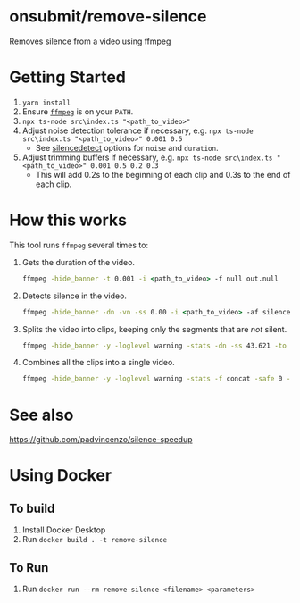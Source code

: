 # onsubmit/remove-silence

Removes silence from a video using ffmpeg

# Getting Started

1. `yarn install`
1. Ensure [`ffmpeg`](https://ffmpeg.org/) is on your `PATH`.
1. `npx ts-node src\index.ts "<path_to_video>"`
1. Adjust noise detection tolerance if necessary, e.g. `npx ts-node src\index.ts "<path_to_video>" 0.001 0.5`
   - See [silencedetect](https://ffmpeg.org/ffmpeg-filters.html#silencedetect) options for `noise` and `duration`.
1. Adjust trimming buffers if necessary, e.g. `npx ts-node src\index.ts "<path_to_video>" 0.001 0.5 0.2 0.3`
   - This will add 0.2s to the beginning of each clip and 0.3s to the end of each clip.

# How this works

This tool runs `ffmpeg` several times to:

1. Gets the duration of the video.

   ```cmd
   ffmpeg -hide_banner -t 0.001 -i <path_to_video> -f null out.null
   ```

1. Detects silence in the video.

   ```cmd
   ffmpeg -hide_banner -dn -vn -ss 0.00 -i <path_to_video> -af silencedetect=n=0.02:d=0.75 -f null out.null
   ```

1. Splits the video into clips, keeping only the segments that are _not_ silent.

   ```cmd
   ffmpeg -hide_banner -y -loglevel warning -stats -dn -ss 43.621 -to 45.047 -i <path_to_video> -map_metadata -1 -map_chapters -1 -max_muxing_queue_size 99999 -c:a aac -c:v libx264 <path_to_clip>
   ```

1. Combines all the clips into a single video.
   ```cmd
   ffmpeg -hide_banner -y -loglevel warning -stats -f concat -safe 0 -i <path_to_clips_list> -c:a copy -c:v copy <path_to_output_video>
   ```

# See also

https://github.com/padvincenzo/silence-speedup

# Using Docker

## To build

1. Install Docker Desktop
2. Run `docker build . -t remove-silence`

## To Run

1. Run `docker run --rm remove-silence <filename> <parameters>`

